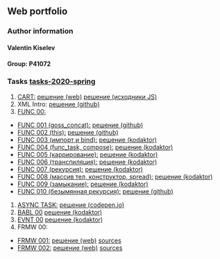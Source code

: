 ## Web portfolio

### Author information

<h4 id="author" title="GossJS">Valentin Kiselev</h4>

#### Group: P41072

### Tasks [tasks-2020-spring](https://github.com/GossJS/ifmo-2019/tree/tasks-2020-spring#%D0%B7%D0%B0%D0%B4%D0%B0%D0%BD%D0%B8%D1%8F)

1. [CART:](https://kodaktor.ru/g/cart) [решение (web)](/cart) [решение (исходники JS)](https://github.com/meekly/meekly.github.io/blob/master/cart/cart.js)
1. XML Intro: [решение (github)](https://github.com/meekly/xml_intro)
1. [FUNC 00:](https://kodaktor.ru/func)
  - [FUNC 001 (goss_concat):](https://kodaktor.ru/func_001) [решение (github)](https://github.com/meekly/func_00/blob/master/func_001.js)
  - [FUNC 002 (this):](https://kodaktor.ru/func_002) [решение (github)](https://github.com/meekly/func_00/blob/master/func_002.js)
  - [FUNC 003 (импорт и bind):](https://kodaktor.ru/func_003) [решение (kodaktor)](https://kodaktor.ru/func_56992)
  - [FUNC 004 (func_task, compose):](https://kodaktor.ru/func_004) [решение (kodaktor)](https://kodaktor.ru/func_e9500)
  - [FUNC 005 (каррирование):](https://kodaktor.ru/func_005) [решение (kodaktor)](https://kodaktor.ru/func_117e9)
  - [FUNC 006 (транспиляция):](https://kodaktor.ru/func_006) [решение (kodaktor)](https://kodaktor.ru/func_83ac0)
  - [FUNC 007 (рекурсия):](https://kodaktor.ru/func_007) [решение (kodaktor)](https://kodaktor.ru/func_86615)
  - [FUNC 008 (массив тел, конструктор, spread):](https://kodaktor.ru/func_008) [решение (kodaktor)](https://kodaktor.ru/func_29dd0)
  - [FUNC 009 (замыкание):](https://kodaktor.ru/func_009) [решение (kodaktor)](https://kodaktor.ru/func_e95ed)
  - [FUNC 010 (безымянная рекурсия):](https://kodaktor.ru/func_010) [решение (github)](https://github.com/meekly/func_00/blob/master/func_010.js)
1. [ASYNC TASK:](https://kodaktor.ru/async_task) [решение (codepen.io)](https://codepen.io/mrexox/pen/GRJXRXa)
1. [BABL 00](https://kodaktor.ru/babl_00) [решение (kodaktor)](https://kodaktor.ru/?!=bind02032018_66f1d)
1. [EVNT 00](https://kodaktor.ru/evnt_00) [решение (kodaktor)](https://kodaktor.ru/custom_cc15c)
1. FRMW 00:
  - [FRMW 001:](https://kodaktor.ru/frmw_001) [решение (web)](/frmw_001) [sources](https://github.com/meekly/meekly.github.io/tree/master/frmw_001)
  - [FRMW 002:](https://kodaktor.ru/frmw_002) [решение (web)](/frmw_002) [sources](https://github.com/meekly/meekly.github.io/tree/master/frmw_002)

